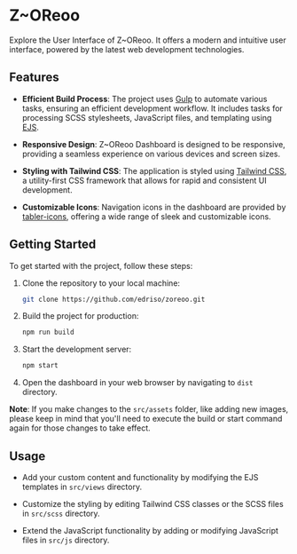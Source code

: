 # Z~OReoo

Explore the User Interface of Z~OReoo. It offers a modern and intuitive user interface, powered by the latest web development technologies.

## Features

- **Efficient Build Process**: The project uses [Gulp](https://gulpjs.com/) to automate various tasks, ensuring an efficient development workflow. It includes tasks for processing SCSS stylesheets, JavaScript files, and templating using [EJS](https://ejs.co/).

- **Responsive Design**: Z~OReoo Dashboard is designed to be responsive, providing a seamless experience on various devices and screen sizes.

- **Styling with Tailwind CSS**: The application is styled using [Tailwind CSS](https://tailwindcss.com/), a utility-first CSS framework that allows for rapid and consistent UI development.

- **Customizable Icons**: Navigation icons in the dashboard are provided by [tabler-icons](https://tabler-icons.io/), offering a wide range of sleek and customizable icons.

## Getting Started

To get started with the project, follow these steps:

1. Clone the repository to your local machine:

   ```bash
   git clone https://github.com/edriso/zoreoo.git
   ```

2. Build the project for production:

   ```bash
   npm run build
   ```

3. Start the development server:

   ```bash
   npm start
   ```

4. Open the dashboard in your web browser by navigating to `dist` directory.

**Note**: If you make changes to the `src/assets` folder, like adding new images, please keep in mind that you'll need to execute the build or start command again for those changes to take effect.

## Usage

- Add your custom content and functionality by modifying the EJS templates in `src/views` directory.

- Customize the styling by editing Tailwind CSS classes or the SCSS files in `src/scss` directory.

- Extend the JavaScript functionality by adding or modifying JavaScript files in `src/js` directory.
